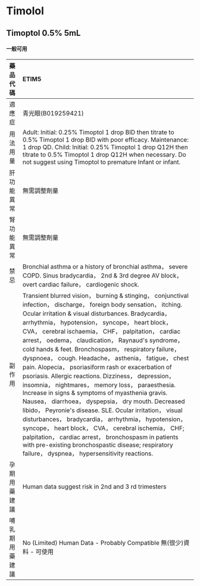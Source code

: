 # Timolol

## Timoptol 0.5% 5mL

#### 一般可用

| 藥品代碼       | ETIM5                                                                                                                                                                                                                                                                                                                                                                                                                                                                                                                                                                                                                                                                                                                                                                                                                                                                                                                                                                                                                                                                              |
|:---------------|:-----------------------------------------------------------------------------------------------------------------------------------------------------------------------------------------------------------------------------------------------------------------------------------------------------------------------------------------------------------------------------------------------------------------------------------------------------------------------------------------------------------------------------------------------------------------------------------------------------------------------------------------------------------------------------------------------------------------------------------------------------------------------------------------------------------------------------------------------------------------------------------------------------------------------------------------------------------------------------------------------------------------------------------------------------------------------------------|
| 適應症         | 青光眼(B019259421)                                                                                                                                                                                                                                                                                                                                                                                                                                                                                                                                                                                                                                                                                                                                                                                                                                                                                                                                                                                                                                                                 |
| 用法用量       | Adult: Initial: 0.25% Timoptol 1 drop BID then titrate to 0.5% Timoptol 1 drop BID with poor efficacy. Maintenance: 1 drop QD. Child: Initial: 0.25% Timoptol 1 drop Q12H then titrate to 0.5% Timoptol 1 drop Q12H when necessary. Do not suggest using Timoptol to premature Infant or infant.                                                                                                                                                                                                                                                                                                                                                                                                                                                                                                                                                                                                                                                                                                                                                                                   |
| 肝功能異常     | 無需調整劑量                                                                                                                                                                                                                                                                                                                                                                                                                                                                                                                                                                                                                                                                                                                                                                                                                                                                                                                                                                                                                                                                       |
| 腎功能異常     | 無需調整劑量                                                                                                                                                                                                                                                                                                                                                                                                                                                                                                                                                                                                                                                                                                                                                                                                                                                                                                                                                                                                                                                                       |
| 禁忌           | Bronchial asthma or a history of bronchial asthma， severe COPD. Sinus bradycardia， 2nd & 3rd degree AV block， overt cardiac failure， cardiogenic shock.                                                                                                                                                                                                                                                                                                                                                                                                                                                                                                                                                                                                                                                                                                                                                                                                                                                                                                                        |
| 副作用         | Transient blurred vision， burning & stinging， conjunctival infection， discharge， foreign body sensation， itching. Ocular irritation & visual disturbances. Bradycardia， arrhythmia， hypotension， syncope， heart block， CVA， cerebral ischaemia， CHF， palpitation， cardiac arrest， oedema， claudication， Raynaud's syndrome， cold hands & feet. Bronchospasm， respiratory failure， dyspnoea， cough. Headache， asthenia， fatigue， chest pain. Alopecia， psoriasiform rash or exacerbation of psoriasis. Allergic reactions. Dizziness， depression， insomnia， nightmares， memory loss， paraesthesia. Increase in signs & symptoms of myasthenia gravis. Nausea， diarrhoea， dyspepsia， dry mouth. Decreased libido， Peyronie's disease. SLE. Ocular irritation， visual disturbances， bradycardia， arrhythmia， hypotension， syncope， heart block， CVA， cerebral ischemia， CHF; palpitation， cardiac arrest， bronchospasm in patients with pre-existing bronchospastic disease; respiratory failure， dyspnea， hypersensitivity reactions. |
| 孕期用藥建議   | Human data suggest risk in 2nd and 3 rd trimesters                                                                                                                                                                                                                                                                                                                                                                                                                                                                                                                                                                                                                                                                                                                                                                                                                                                                                                                                                                                                                                 |
| 哺乳期用藥建議 | No (Limited) Human Data - Probably Compatible 無(很少)資料 - 可使用                                                                                                                                                                                                                                                                                                                                                                                                                                                                                                                                                                                                                                                                                                                                                                                                                                                                                                                                                                                                                |

